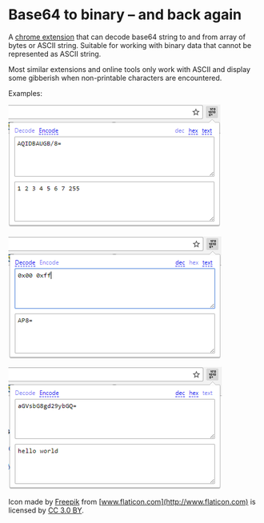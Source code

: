 # Base64 to binary – and back again

A [chrome extension](https://chrome.google.com/webstore/detail/ajpoogneninennkhhnbmflmjjcagabpb/publish-accepted?hl=en-US) that can decode base64 string to and from array of bytes or ASCII string.
Suitable for working with binary data that cannot be represented as ASCII string.

Most similar extensions and online tools only work with ASCII and display some gibberish when non-printable characters are encountered.

Examples:

![base64 to decimal](screenshots/base64-to-dec.PNG)

![hex to base64](screenshots/hex-to-base64.PNG)

![base64 to ascii](screenshots/base64-to-ascii.PNG)

Icon made by [Freepik](http://www.freepik.com) from [www.flaticon.com](http://www.flaticon.com) is licensed by [CC 3.0 BY](http://creativecommons.org/licenses/by/3.0/).
